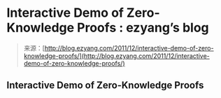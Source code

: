 <!--yml
category: 未分类
date: 2024-07-01 18:17:38
-->

# Interactive Demo of Zero-Knowledge Proofs : ezyang’s blog

> 来源：[http://blog.ezyang.com/2011/12/interactive-demo-of-zero-knowledge-proofs/](http://blog.ezyang.com/2011/12/interactive-demo-of-zero-knowledge-proofs/)

## Interactive Demo of Zero-Knowledge Proofs